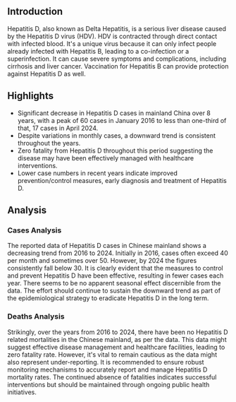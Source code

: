 ## Introduction

Hepatitis D, also known as Delta Hepatitis, is a serious liver disease caused by the Hepatitis D virus (HDV). HDV is contracted through direct contact with infected blood. It's a unique virus because it can only infect people already infected with Hepatitis B, leading to a co-infection or a superinfection. It can cause severe symptoms and complications, including cirrhosis and liver cancer. Vaccination for Hepatitis B can provide protection against Hepatitis D as well.

## Highlights

- Significant decrease in Hepatitis D cases in mainland China over 8 years, with a peak of 60 cases in January 2016 to less than one-third of that, 17 cases in April 2024. <br/>
- Despite variations in monthly cases, a downward trend is consistent throughout the years. <br/>
- Zero fatality from Hepatitis D throughout this period suggesting the disease may have been effectively managed with healthcare interventions. <br/>
- Lower case numbers in recent years indicate improved prevention/control measures, early diagnosis and treatment of Hepatitis D.

## Analysis

### Cases Analysis
The reported data of Hepatitis D cases in Chinese mainland shows a decreasing trend from 2016 to 2024. Initially in 2016, cases often exceed 40 per month and sometimes over 50. However, by 2024 the figures consistently fall below 30. It is clearly evident that the measures to control and prevent Hepatitis D have been effective, resulting in fewer cases each year. There seems to be no apparent seasonal effect discernible from the data. The effort should continue to sustain the downward trend as part of the epidemiological strategy to eradicate Hepatitis D in the long term.

### Deaths Analysis
Strikingly, over the years from 2016 to 2024, there have been no Hepatitis D related mortalities in the Chinese mainland, as per the data. This data might suggest effective disease management and healthcare facilities, leading to zero fatality rate. However, it's vital to remain cautious as the data might also represent under-reporting. It is recommended to ensure robust monitoring mechanisms to accurately report and manage Hepatitis D mortality rates. The continued absence of fatalities indicates successful interventions but should be maintained through ongoing public health initiatives.

